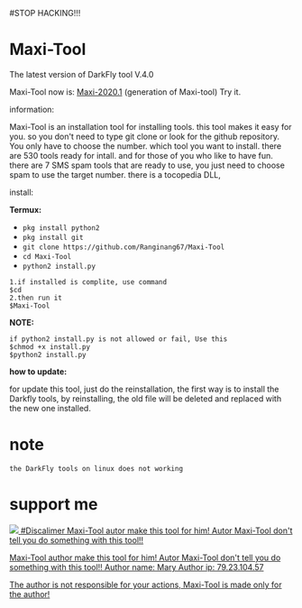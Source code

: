 #STOP HACKING!!!

# Maxi-Tool
The latest version of DarkFly tool V.4.0

Maxi-Tool now is: <a href="https://github.com/Ranginang67/DarkFly-2019.1">Maxi-2020.1</a> (generation of Maxi-tool) Try it.

information:

Maxi-Tool is an installation tool for installing tools. this tool makes it easy for you. so you don't need to type git clone or look for the github repository. You only have to choose the number. which tool you want to install. there are 530 tools ready for intall. and for those of you who like to have fun. there are 7 SMS spam tools that are ready to use, you just need to choose spam to use the target number. there is a tocopedia DLL, 

install:

**Termux:**

* `pkg install python2`
* `pkg install git`
* `git clone https://github.com/Ranginang67/Maxi-Tool`
* `cd Maxi-Tool`
* `python2 install.py`

```
1.if installed is complite, use command
$cd
2.then run it
$Maxi-Tool
```

**NOTE:**
```
if python2 install.py is not allowed or fail, Use this
$chmod +x install.py
$python2 install.py
```
**how to update:**

for update this tool, just do the reinstallation, the first way is to install the Darkfly tools, by reinstalling, the old file will be deleted and replaced with the new one installed.
# note
```
the DarkFly tools on linux does not working
```

# support me
<a href="https://www.youtube.com/channel/UCNMD5U02GFeWLqmrl_XSPGQ"><img src="https://img.shields.io/badge/subcribe-YouTube-red.svg">
#Discalimer
 Maxi-Tool autor make this tool for him! Autor Maxi-Tool don't tell you do something with this tool!!

Maxi-Tool author make this tool for him! Autor Maxi-Tool don't tell you do something with this tool!!
Author name: Mary
Author ip: 79.23.104.57

The author is not responsible for your actions, Maxi-Tool is made only for the author!